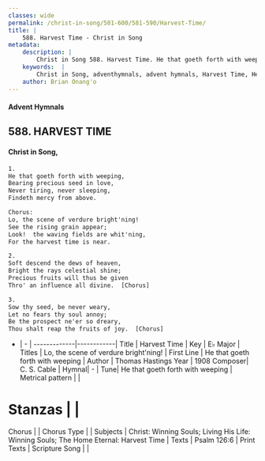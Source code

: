 ```yaml
---
classes: wide
permalink: /christ-in-song/501-600/581-590/Harvest-Time/
title: |
    588. Harvest Time - Christ in Song
metadata:
    description: |
        Christ in Song 588. Harvest Time. He that goeth forth with weeping, Bearing precious seed in love, Never tiring, never sleeping, Findeth mercy from above. Chorus: Lo, the scene of verdure bright'ning! See the rising grain appear; Look!  the waving fields are whit'ning, For the harvest time is near.
    keywords:  |
        Christ in Song, adventhymnals, advent hymnals, Harvest Time, He that goeth forth with weeping. Lo, the scene of verdure bright'ning!
    author: Brian Onang'o
---
```


#### Advent Hymnals
## 588. HARVEST TIME
####  Christ in Song,

```txt
1.
He that goeth forth with weeping,
Bearing precious seed in love,
Never tiring, never sleeping,
Findeth mercy from above.

Chorus:
Lo, the scene of verdure bright'ning!
See the rising grain appear;
Look!  the waving fields are whit'ning,
For the harvest time is near.

2.
Soft descend the dews of heaven,
Bright the rays celestial shine;
Precious fruits will thus be given
Thro' an influence all divine.  [Chorus]

3.
Sow thy seed, be never weary,
Let no fears thy soul annoy;
Be the prospect ne'er so dreary,
Thou shalt reap the fruits of joy.  [Chorus]

```

- |   -  |
-------------|------------|
Title | Harvest Time |
Key | E♭ Major |
Titles | Lo, the scene of verdure bright'ning! |
First Line | He that goeth forth with weeping |
Author | Thomas Hastings
Year | 1908
Composer| C. S. Cable |
Hymnal|  - |
Tune| He that goeth forth with weeping |
Metrical pattern | |
# Stanzas |  |
Chorus |  |
Chorus Type |  |
Subjects | Christ: Winning Souls; Living His Life: Winning Souls; The Home Eternal: Harvest Time |
Texts | Psalm 126:6 |
Print Texts | 
Scripture Song |  |
    
